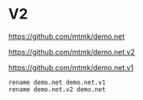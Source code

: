 # V2

https://github.com/mtmk/demo.net

https://github.com/mtmk/demo.net.v2

https://github.com/mtmk/demo.net.v1

```
rename demo.net demo.net.v1
rename demo.net.v2 demo.net
```
